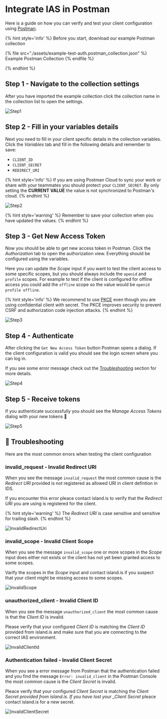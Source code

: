 # Integrate IAS in Postman

Here is a guide on how you can verify and test your client configuration using [Postman](https://www.postman.com/).

{% hint style='info' %}
Before you start, download our example Postman collection

{% file src="./assets/example-test-auth.postman_collection.json" %}
Example Postman Collection
{% endfile %}

{% endhint %}

## Step 1 - Navigate to the collection settings

After you have imported the example collection click the collection name in the collection list to open the settings.

![Step1](assets/step1_click_collection.png)

## Step 2 - Fill in your variables details

Next you need to fill in your client specific details in the collection variables.
Click the _Variables_ tab and fill in the following details and remember to save:

- `CLIENT_ID`
- `CLIENT_SECRET`
- `REDIRECT_URI`

{% hint style='info' %}
If you are using Postman Cloud to sync your work or share with your teammates you should protect your `CLIENT_SECRET`. By only setting the **CURRENT VALUE** the value is not synchronized to Postman's cloud.
{% endhint %}

![Step2](assets/step2_fill_in_variables.png)

{% hint style='warning' %}
Remember to save your collection when you have updated the values.
{% endhint %}

## Step 3 - Get New Access Token

Now you should be able to get new access token in Postman. Click the _Authorization_ tab to open the authorization view. Everything should be configured using the variables.

Here you can update the _Scope_ input if you want to test the client access to some specific scopes, but you should always include the `openid` and `profile` scopes.
For example to test if the client is configured for offline access you could add the `offline` scope so the value would be `openid profile offline`.

{% hint style='info' %}
We recommend to use [PKCE](https://datatracker.ietf.org/doc/html/rfc7636) even though you are using confidential client with secret. The PKCE improves security to prevent CSRF and authorization code injection attacks.
{% endhint %}

![Step3](assets/step3_get_new_access_token.png)

## Step 4 - Authenticate

After clicking the `Get New Access Token` button Postman opens a dialog. If the client configuration is valid you should see the login screen where you can log in.

If you see some error message check out the [Troubleshooting](#troubleshooting) section for more details.

![Step4](assets/step4_authenticate.png)

## Step 5 - Receive tokens

If you authenticate successfully you should see the _Manage Access Tokens_ dialog with your new tokens 🎉

![Step5](assets/step5_receive_token.png)

## 🐞 Troubleshooting

Here are the most common errors when testing the client configuration

### invalid_request - Invalid Redirect URI

When you see the message `invalid_request` the most common cause is the _Redirect URI_ provided is not registered as allowed URI in client defintion in IDS.

If you encounter this error pleace contact island.is to verify that the _Redirect URI_ you are using is registered for the client.

{% hint style='warning' %}
The _Redirect URI_ is case sensitive and sensitive for trailing slash.
{% endhint %}

![InvalidRedirectUri](assets/ts_invalid_redirect_uri.png)

### invalid_scope - Invalid Client Scope

When you see the message `invalid_scope` one or more scopes in the _Scope_ input does either not exists or the client has not yet been granted access to some scopes.

Varify the scopes in the _Scope_ input and contact island.is if you suspect that your client might be missing access to some scopes.

![InvalidScope](assets/ts_invalid_scope.png)

### unauthorized_client - Invalid Client ID

When you see the message `unauthorized_client` the most common cause is that the _Client ID_ is invalid.

Please verify that your configured _Client ID_ is matching the _Client ID_ provided from island.is and make
sure that you are connecting to the correct IAS environment.

![InvalidClientId](assets/ts_invalid_client_id.png)

### Authentication failed - Invalid Client Secret

When you see a error message from Postman that the authentication failed and you find the message `Error: invalid_client` in the Postman Console the most common cause is the _Client Secret_ is invalid.

Pleace verify that your configured _Client Secret_ is matching the _Client Secret provided from island.is. If you have lost your \_Client Secret_ pleace contact island.is for a new secret.

![InvalidClientSecret](assets/ts_invalid_client_secret.png)
